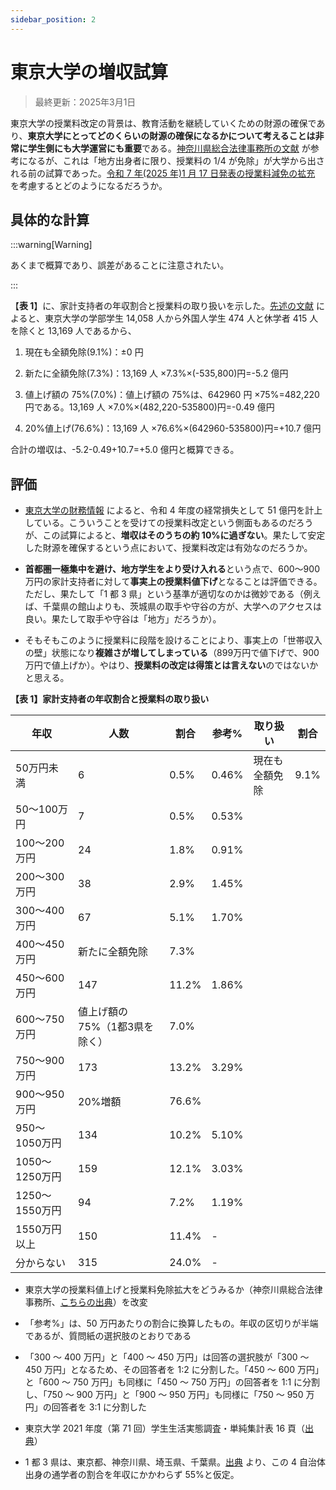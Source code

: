 ```yaml
---
sidebar_position: 2
---
```


# 東京大学の増収試算

> 最終更新：2025年3月1日

東京大学の授業料改定の背景は、教育活動を継続していくための財源の確保であり、**東京大学にとってどのくらいの財源の確保になるかについて考えることは非常に学生側にも大学運営にも重要**である。[神奈川県総合法律事務所の文献](https://kanasou-law.com/202501nishikawa/) が参考になるが、これは「地方出身者に限り、授業料の 1/4 が免除」が大学から出される前の試算であった。[令和 7 年(2025 年)1 月 17 日発表の授業料減免の拡充](https://www.u-tokyo.ac.jp/content/400254993.pdf) を考慮するとどのようになるだろうか。

## 具体的な計算

:::warning[Warning]

あくまで概算であり、誤差があることに注意されたい。

:::

【**表 1**】に、家計支持者の年収割合と授業料の取り扱いを示した。[先述の文献](https://kanasou-law.com/202501nishikawa/) によると、東京大学の学部学生 14,058 人から外国人学生 474 人と休学者 415 人を除くと 13,169 人であるから、

1. 現在も全額免除(9.1%)：±0 円

2. 新たに全額免除(7.3%)：13,169 人 ×7.3%×(-535,800)円=-5.2 億円

3. 値上げ額の 75%(7.0%)：値上げ額の 75%は、642960 円 ×75%=482,220 円である。13,169 人 ×7.0%×(482,220-535800)円=-0.49 億円

4. 20%値上げ(76.6%)：13,169 人 ×76.6%×(642960-535800)円=+10.7 億円

合計の増収は、-5.2-0.49+10.7=+5.0 億円と概算できる。

## 評価

- [東京大学の財務情報](https://www.u-tokyo.ac.jp/ja/about/public-info/b06.html) によると、令和 4 年度の経常損失として 51 億円を計上している。こういうことを受けての授業料改定という側面もあるのだろうが、この試算によると、**増収はそのうちの約 10%に過ぎない**。果たして安定した財源を確保するという点において、授業料改定は有効なのだろうか。

- **首都圏一極集中を避け、地方学生をより受け入れる**という点で、600〜900 万円の家計支持者に対して**事実上の授業料値下げ**となることは評価できる。ただし、果たして「1 都 3 県」という基準が適切なのかは微妙である（例えば、千葉県の館山よりも、茨城県の取手や守谷の方が、大学へのアクセスは良い。果たして取手や守谷は「地方」だろうか）。

- そもそもこのように授業料に段階を設けることにより、事実上の「世帯収入の壁」状態になり**複雑さが増してしまっている**（899万円で値下げで、900万円で値上げか）。やはり、**授業料の改定は得策とは言えない**のではないかと思える。

**【表 1】家計支持者の年収割合と授業料の取り扱い**

<table>
    <thead>
        <tr>
            <th>年収</th>
            <th>人数</th>
            <th>割合</th>
            <th>参考%</th>
            <th>取り扱い</th>
            <th>割合</th>
        </tr>
    </thead>
    <tbody>
        <tr>
            <td>50万円未満</td>
            <td>6</td>
            <td>0.5%</td>
            <td>0.46%</td>
            <td rowSpan={5}>現在も全額免除</td>
            <td rowSpan={5}>9.1%</td>
        </tr>
        <tr><td>50～100万円</td><td>7</td><td>0.5%</td><td>0.53%</td></tr>
        <tr><td>100～200万円</td><td>24</td><td>1.8%</td><td>0.91%</td></tr>
        <tr><td>200～300万円</td><td>38</td><td>2.9%</td><td>1.45%</td></tr>
        <tr>
            <td>300～400万円</td>
            <td rowSpan={2} style={{ textAlign: "center" }}>67</td>
            <td rowSpan={2} style={{ textAlign: "center" }}>5.1%</td>
            <td rowSpan={2} style={{ textAlign: "center" }}>1.70%</td>
        </tr>
        <tr>
            <td>400～450万円</td>
            <td rowSpan={2}>新たに全額免除</td>
            <td rowSpan={2}>7.3%</td>
        </tr>
        <tr>
            <td>450～600万円</td>
            <td rowSpan={2} style={{ textAlign: "center" }}>147</td>
            <td rowSpan={2} style={{ textAlign: "center" }}>11.2%</td>
            <td rowSpan={2} style={{ textAlign: "center" }}>1.86%</td>
        </tr>
        <tr><td>600～750万円</td><td rowSpan={2}>値上げ額の75%（1都3県を除く）</td>
            <td rowSpan={2}>7.0%</td></tr>
        <tr>
            <td>750～900万円</td>
            <td rowSpan={2} style={{ textAlign: "center" }}>173</td>
            <td rowSpan={2} style={{ textAlign: "center" }}>13.2%</td>
            <td rowSpan={2} style={{ textAlign: "center" }}>3.29%</td>
        </tr>
        <tr>
            <td>900～950万円</td>
            <td rowSpan={6}>20%増額</td>
            <td rowSpan={6}>76.6%</td>
        </tr>
        <tr>
            <td>950～1050万円</td><td>134</td><td>10.2%</td><td>5.10%</td>
        </tr>
        <tr><td>1050〜1250万円</td><td>159</td><td>12.1%</td><td>3.03%</td></tr>
        <tr><td>1250〜1550万円</td><td>94</td><td>7.2%</td><td>1.19%</td></tr>
        <tr><td>1550万円以上</td><td>150</td><td>11.4%</td><td>-</td></tr>
        <tr><td>分からない</td><td>315</td><td>24.0%</td><td>-</td></tr>
    </tbody>
</table>

- 東京大学の授業料値上げと授業料免除拡大をどうみるか（神奈川県総合法律事務所、[こちらの出典](https://kanasou-law.com/202501nishikawa/)）を改変

- 「参考%」は、50 万円あたりの割合に換算したもの。年収の区切りが半端であるが、質問紙の選択肢のとおりである
- 「300 ～ 400 万円」と「400 ～ 450 万円」は回答の選択肢が「300 ～ 450 万円」となるため、その回答者を 1:2 に分割した。「450 ～ 600 万円」と「600 ～ 750 万円」も同様に「450 ～ 750 万円」の回答者を 1:1 に分割し、「750 〜 900 万円」と「900 〜 950 万円」も同様に「750 〜 950 万円」の回答者を 3:1 に分割した
- 東京大学 2021 年度（第 71 回）学生生活実態調査・単純集計表 16 頁（[出典](https://www.u-tokyo.ac.jp/content/400208671.pdf)）
- 1 都 3 県は、東京都、神奈川県、埼玉県、千葉県。[出典](https://saitama-dame.hatenablog.com/entry/2024/04/15/012118) より、この 4 自治体出身の通学者の割合を年収にかかわらず 55%と仮定。
